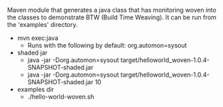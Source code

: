 Maven module that generates a java class that has monitoring woven into the classes to demonstrate BTW (Build Time Weaving).  It can be run from the 'examples' directory.
- mvn exec:java
  - Runs with the following by default: org.automon=sysout
- shaded jar
  - java -jar -Dorg.automon=sysout  target/helloworld_woven-1.0.4-SNAPSHOT-shaded.jar 
  - java -jar -Dorg.automon=sysout  target/helloworld_woven-1.0.4-SNAPSHOT-shaded.jar 10
- examples dir 
  - ./hello-world-woven.sh